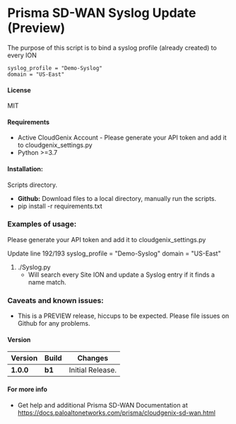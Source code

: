 # Prisma SD-WAN Syslog Update (Preview)
The purpose of this script is to bind a syslog profile (already created) to every ION

    syslog_profile = "Demo-Syslog"
    domain = "US-East"

#### License
MIT

#### Requirements
* Active CloudGenix Account - Please generate your API token and add it to cloudgenix_settings.py
* Python >=3.7

#### Installation:
 Scripts directory. 
 - **Github:** Download files to a local directory, manually run the scripts. 
 - pip install -r requirements.txt

### Examples of usage:
 Please generate your API token and add it to cloudgenix_settings.py
 
 Update line 192/193
    syslog_profile = "Demo-Syslog"
    domain = "US-East"
 
 1. ./Syslog.py
      - Will search every Site ION and update a Syslog entry if it finds a name match.

### Caveats and known issues:
 - This is a PREVIEW release, hiccups to be expected. Please file issues on Github for any problems.

#### Version
| Version | Build | Changes |
| ------- | ----- | ------- |
| **1.0.0** | **b1** | Initial Release. |


#### For more info
 * Get help and additional Prisma SD-WAN Documentation at <https://docs.paloaltonetworks.com/prisma/cloudgenix-sd-wan.html>
